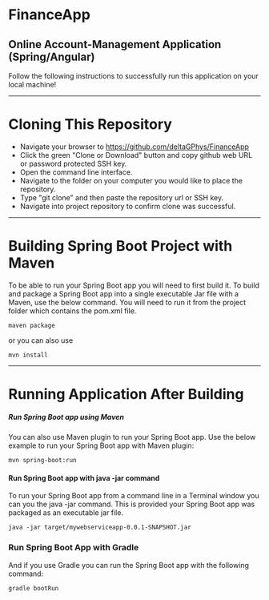 # FinanceApp
## Online Account-Management Application (Spring/Angular)

Follow the following instructions to successfully run this application on your local machine!
__________________________________________

# Cloning This Repository

- Navigate your browser to https://github.com/deltaGPhys/FinanceApp
- Click the green "Clone or Download" button and copy github web URL or password protected SSH key.
- Open the command line interface.
- Navigate to the folder on your computer you would like to place the repository.
- Type "git clone" and then paste the repository url or SSH key. 
- Navigate into project repository to confirm clone was successful.

__________________________________________

# Building Spring Boot Project with Maven

To be able to run your Spring Boot app you will need to first build it. To build and package a Spring Boot app into a single executable Jar file with a Maven, use the below command. You will need to run it from the project folder which contains the pom.xml file.

    maven package

or you can also use

    mvn install

__________________________________________


# Running Application After Building


##### Run Spring Boot app using Maven

You can also use Maven plugin to run your Spring Boot app. Use the below example to run your Spring Boot app with Maven plugin:

    mvn spring-boot:run


#### Run Spring Boot app with java -jar command

To run your Spring Boot app from a command line in a Terminal window you can you the java -jar command. This is provided your Spring Boot app was packaged as an executable jar file.

    java -jar target/mywebserviceapp-0.0.1-SNAPSHOT.jar


### Run Spring Boot App with Gradle

And if you use Gradle you can run the Spring Boot app with the following command:

    gradle bootRun



